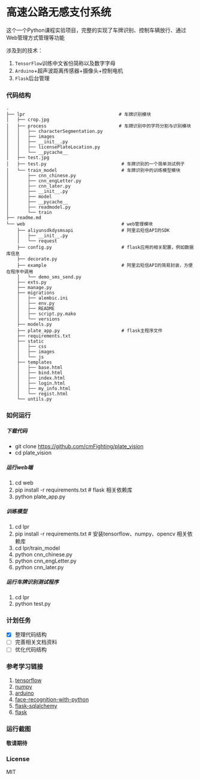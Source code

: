 # 高速公路无感支付系统

这个一个Python课程实验项目，完整的实现了车牌识别、控制车辆放行、通过Web管理方式管理等功能

涉及到的技术：
1. `TensorFlow`训练中文省份简称以及数字字母
2. `Arduino`+超声波距离传感器+摄像头+控制电机
3. `Flask`后台管理

### 代码结构
```
.
├── lpr                                   # 车牌识别模块
│   ├── crop.jpg
│   ├── process                           # 车牌识别中的字符分割与识别模块
│   │   ├── characterSegmentation.py
│   │   ├── images
│   │   ├── __init__.py
│   │   ├── licensePlateLocation.py
│   │   └── __pycache__
│   ├── test.jpg
│   ├── test.py                            # 车牌识别的一个简单测试例子
│   └── train_model                        # 车牌识别中的训练模型模块
│       ├── cnn_chinese.py
│       ├── cnn_engLetter.py
│       ├── cnn_later.py
│       ├── __init__.py
│       ├── model
│       ├── __pycache__
│       ├── readmodel.py
│       └── train
├── readme.md
└── web                                    # web管理模块
    ├── aliyunsdkdysmsapi                  # 阿里云短信API的SDK
    │   ├── __init__.py
    │   └── request
    ├── config.py                          # flask应用的相关配置，例如数据库信息
    ├── decorate.py
    ├── example                            # 阿里云短信API的简易封装，方便在程序中调用
    │   └── demo_sms_send.py
    ├── exts.py
    ├── manage.py
    ├── migrations
    │   ├── alembic.ini
    │   ├── env.py
    │   ├── README
    │   ├── script.py.mako
    │   └── versions
    ├── models.py
    ├── plate_app.py                       # flask主程序文件
    ├── requirements.txt
    ├── static
    │   ├── css
    │   ├── images
    │   └── js
    ├── templates
    │   ├── base.html
    │   ├── bind.html
    │   ├── index.html
    │   ├── login.html
    │   ├── my_info.html
    │   └── regist.html
    └── untils.py
```

### 如何运行

##### 下载代码

* git clone https://github.com/cmFighting/plate_vision
* cd plate_vision

##### 运行web端

1. cd web
2. pip install -r requirements.txt # flask 相关依赖库
3. python plate_app.py

##### 训练模型

1. cd lpr
2. pip install -r requirements.txt # 安装tensorflow、numpy、opencv 相关依赖库
3. cd lpr/train_model
4. python cnn_chinese.py
5. python cnn_engLetter.py
6. python cnn_later.py

##### 运行车牌识别测试程序

1. cd lpr
3. python test.py

### 计划任务

- [x] 整理代码结构
- [ ] 完善相关文档资料
- [ ] 优化代码结构

### 参考学习链接

1. [tensorflow](https://www.tensorflow.org/)
2. [numpy](http://www.numpy.org/)
3. [arduino](https://www.arduino.cc/)
4. [face-recognition-with-python](https://realpython.com/face-recognition-with-python/)
5. [flask-sqlalchemy](http://flask-sqlalchemy.pocoo.org/2.3/quickstart/)
6. [flask](http://flask.pocoo.org/)

### 运行截图

**敬请期待**

### License

MIT